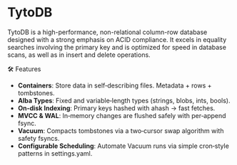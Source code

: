 # TytoDB

TytoDB is a high-performance, non-relational column-row database designed with a strong emphasis on ACID compliance. It excels in equality searches involving the primary key and is optimized for speed in database scans, as well as in insert and delete operations.

🛠️ Features
- **Containers**: Store data in self‑describing files. Metadata + rows + tombstones.
- **Alba Types**: Fixed and variable‑length types (strings, blobs, ints, bools).
- **On‑disk Indexing**: Primary keys hashed with ahash → fast fetches.
- **MVCC & WAL**: In‑memory changes are flushed safely with per‑append fsync.
- **Vacuum**: Compacts tombstones via a two‑cursor swap algorithm with safety fsyncs.
- **Configurable Scheduling**: Automate Vacuum runs via simple cron‑style patterns in settings.yaml.
